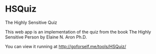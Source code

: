 HSQuiz
======

The Highly Sensitive Quiz

This web app is an implementation of the quiz from the book The Highly Sensitive Person by Elaine N. Aron Ph.D.

You can view it running at http://goforself.me/tools/HSQuiz/
